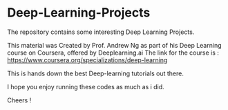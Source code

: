 # Deep-Learning-Projects
The repository contains some interesting Deep Learning Projects.

This material was Created by Prof. Andrew Ng as part of his Deep Learning course on Coursera, offered by Deeplearning.ai
The link for the course is : https://www.coursera.org/specializations/deep-learning

This is hands down the best Deep-learning tutorials out there.

I hope you enjoy running these codes as much as i did.

Cheers !
